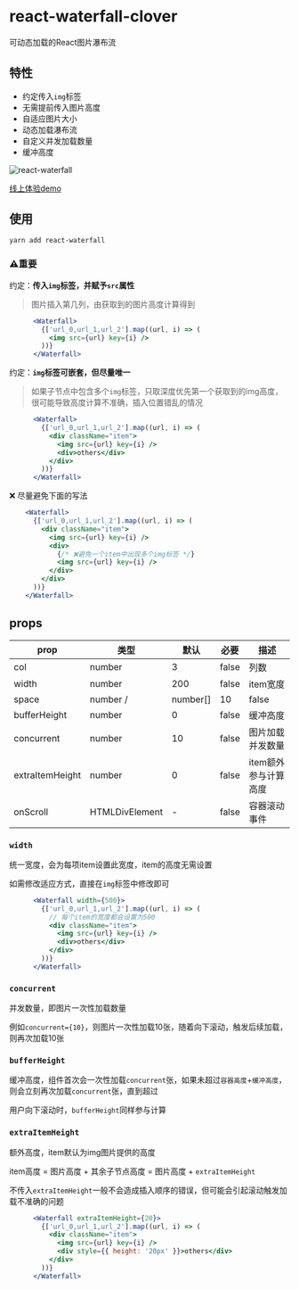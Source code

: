 # react-waterfall-clover
可动态加载的React图片瀑布流


## 特性

- 约定传入`img`标签
- 无需提前传入图片高度
- 自适应图片大小
- 动态加载瀑布流
- 自定义并发加载数量
- 缓冲高度

![react-waterfall](https://github.com/tpc-ht/react-waterfall-clover/public/images/waterfall.gif)

[线上体验demo](https://codesandbox.io/s/zhong-ji-ban-ben-hvwgk)


## 使用

```
yarn add react-waterfall
```


### ⚠️重要

约定：**传入`img`标签，并赋予`src`属性**

> 图片插入第几列，由获取到的图片高度计算得到

```jsx
      <Waterfall>
        {['url_0,url_1,url_2'].map((url, i) => (
          <img src={url} key={i} />
        ))}
      </Waterfall>
```

约定：**`img`标签可嵌套，但尽量唯一**

> 如果子节点中包含多个`img`标签，只取深度优先第一个获取到的img高度，很可能导致高度计算不准确，插入位置错乱的情况

```jsx
      <Waterfall>
        {['url_0,url_1,url_2'].map((url, i) => (
          <div className="item">
            <img src={url} key={i} />
            <div>others</div>
          </div>
        ))}
      </Waterfall>
```

❌ 尽量避免下面的写法

```jsx
    <Waterfall>
      {['url_0,url_1,url_2'].map((url, i) => (
        <div className="item">
          <img src={url} key={i} />
          <div>
            {/* ❌避免一个item中出现多个img标签 */}
            <img src={url} key={i} />
          </div>
        </div>
      ))}
    </Waterfall>
```


## props

| prop            | 类型           | 默认 | 必要  | 描述                 |
| --------------- | -------------- | ---- | ----- | -------------------- |
| col             | number         | 3    | false | 列数                 |
| width           | number         | 200  | false | item宽度             |
| space           | number /| number[]         | 10   | false | 间隙           |
| bufferHeight    | number         | 0    | false | 缓冲高度             |
| concurrent      | number         | 10   | false | 图片加载并发数量     |
| extraItemHeight | number         | 0    | false | item额外参与计算高度 |
| onScroll        | HTMLDivElement | -    | false | 容器滚动事件         |


### `width`

统一宽度，会为每项item设置此宽度，item的高度无需设置

如需修改适应方式，直接在`img`标签中修改即可

```jsx
      <Waterfall width={500}>
        {['url_0,url_1,url_2'].map((url, i) => (
          // 每个item的宽度都会设置为500
          <div className="item">
            <img src={url} key={i} />
            <div>others</div>
          </div>
        ))}
      </Waterfall>
```


### `concurrent`

并发数量，即图片一次性加载数量

例如`concurrent={10}`，则图片一次性加载10张，随着向下滚动，触发后续加载，则再次加载10张


### `bufferHeight`

缓冲高度，组件首次会一次性加载`concurrent`张，如果未超过`容器高度`+`缓冲高度`，则会立刻再次加载`concurrent`张，直到超过

用户向下滚动时，`bufferHeight`同样参与计算


### `extraItemHeight`

额外高度，item默认为img图片提供的高度

item高度 = 图片高度 + 其余子节点高度 = 图片高度 + `extraItemHeight`

不传入`extraItemHeight`一般不会造成插入顺序的错误，但可能会引起滚动触发加载不准确的问题

```jsx
      <Waterfall extraItemHeight={20}>
        {['url_0,url_1,url_2'].map((url, i) => (
          <div className="item">
            <img src={url} key={i} />
            <div style={{ height: '20px' }}>others</div>
          </div>
        ))}
      </Waterfall>
```
